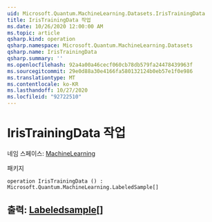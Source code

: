 ```yaml
---
uid: Microsoft.Quantum.MachineLearning.Datasets.IrisTrainingData
title: IrisTrainingData 작업
ms.date: 10/26/2020 12:00:00 AM
ms.topic: article
qsharp.kind: operation
qsharp.namespace: Microsoft.Quantum.MachineLearning.Datasets
qsharp.name: IrisTrainingData
qsharp.summary: ''
ms.openlocfilehash: 92a4a00a46cecf060cb78db579fa24478439963f
ms.sourcegitcommit: 29e0d88a30e4166fa580132124b0eb57e1f0e986
ms.translationtype: MT
ms.contentlocale: ko-KR
ms.lasthandoff: 10/27/2020
ms.locfileid: "92722510"
---
```

# <a name="iristrainingdata-operation"></a>IrisTrainingData 작업

네임 스페이스: [MachineLearning](xref:Microsoft.Quantum.MachineLearning.Datasets)

패키지 [](https://nuget.org/packages/)




```qsharp
operation IrisTrainingData () : Microsoft.Quantum.MachineLearning.LabeledSample[]
```


## <a name="output--labeledsample"></a>출력: [Labeledsample](xref:Microsoft.Quantum.MachineLearning.LabeledSample)[]

